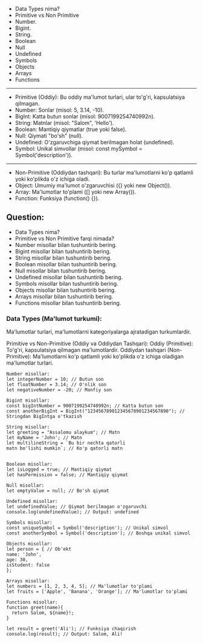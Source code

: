- Data Types nima?
- Primitive vs Non Primitive
- Number.
- Bigint.
- String.
- Boolean
- Null
- Undefined
- Symbols
- Objects
- Arrays
- Functions

---

- Primitive (Oddiy): Bu oddiy ma'lumot turlari, ular to'g'ri, kapsulatsiya qilmagan.
- Number: Sonlar (misol: 5, 3.14, -10).
- BigInt: Katta butun sonlar (misol: 9007199254740992n).
- String: Matnlar (misol: "Salom", 'Hello').
- Boolean: Mantiqiy qiymatlar (true yoki false).
- Null: Qiymati "bo'sh" (null).
- Undefined: O'zgaruvchiga qiymat berilmagan holat (undefined).
- Symbol: Unikal simvollar (misol: const mySymbol = Symbol('description')).

---

- Non-Primitive (Oddiydan tashqari): Bu turlar ma'lumotlarni ko'p qatlamli yoki ko'plikda o'z ichiga oladi.
- Object: Umumiy ma'lumot o'zgaruvchisi ({} yoki new Object()).
- Array: Ma'lumotlar to'plami ([] yoki new Array()).
- Function: Funksiya (function() {}).

## Question:

- Data Types nima?
- Primitive vs Non Primitive farqi nimada?
- Number misollar bilan tushuntirib bering.
- Bigint misollar bilan tushuntirib bering.
- String misollar bilan tushuntirib bering.
- Boolean misollar bilan tushuntirib bering.
- Null misollar bilan tushuntirib bering.
- Undefined misollar bilan tushuntirib bering.
- Symbols misollar bilan tushuntirib bering.
- Objects misollar bilan tushuntirib bering.
- Arrays misollar bilan tushuntirib bering.
- Functions misollar bilan tushuntirib bering.

### Data Types (Ma'lumot turkumi):
Ma'lumotlar turlari, ma'lumotlarni kategoriyalarga ajratadigan turkumlardir.

Primitive vs Non-Primitive (Oddiy va Oddiydan Tashqari):
Oddiy (Primitive): To'g'ri, kapsulatsiya qilmagan ma'lumotlardir.
Oddiydan tashqari (Non-Primitive): Ma'lumotlarni ko'p qatlamli yoki ko'plikda o'z ichiga oladigan ma'lumotlar turlari.
```
Number misollar:
let integerNumber = 10; // Butun son
let floatNumber = 3.14; // O'nlik son
let negativeNumber = -20; // Manfiy son

Bigint misollar:
const bigIntNumber = 9007199254740992n; // Katta butun son
const anotherBigInt = BigInt("123456789012345678901234567890"); // Stringdan BigIntga o'tkazish

String misollar:
let greeting = "Assalomu alaykum"; // Matn
let myName = 'John'; // Matn
let multilineString = `Bu bir nechta qatorli
matn bo'lishi mumkin`; // Ko'p qatorli matn


Boolean misollar:
let isLogged = true; // Mantiqiy qiymat
let hasPermission = false; // Mantiqiy qiymat

Null misollar:
let emptyValue = null; // Bo'sh qiymat

Undefined misollar:
let undefinedValue; // Qiymat berilmagan o'zgaruvchi
console.log(undefinedValue); // Output: undefined

Symbols misollar:
const uniqueSymbol = Symbol('description'); // Unikal simvol
const anotherSymbol = Symbol('description'); // Boshqa unikal simvol

Objects misollar:
let person = { // Ob'ekt
name: 'John',
age: 30,
isStudent: false
};

Arrays misollar:
let numbers = [1, 2, 3, 4, 5]; // Ma'lumotlar to'plami
let fruits = ['Apple', 'Banana', 'Orange']; // Ma'lumotlar to'plami

Functions misollar:
function greet(name){
  return Salom, ${name}!;
}

let result = greet('Ali'); // Funksiya chaqirish
console.log(result); // Output: Salom, Ali!
```